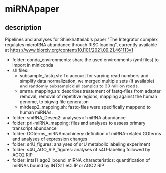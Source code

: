 # miRNApaper
## description

Pipelines and analyses for Shiekhattarlab's paper "The Integrator complex regulates microRNA abundance through RISC loading",
currently available at https://www.biorxiv.org/content/10.1101/2021.09.21.461113v1

- folder: conda_environments: share the used environments (yml files) to import in miniconda
- sh files:
  - subsample_fastq.sh: To account for varying read numbers and simplify data normalization, we merged multiple sets (if available) and randomly subsampled all samples to 30 million reads. 
  - smrna_mapping.sh: describes treatement of fastq-files from adapter removal, removal of repetitive regions, mapping against the human genome, to bigwig file generation
  - mirdeep2_mapping.sh: fastq-files were specifically mappend to human miRNAs. 
- folder: smRNA_Deseq2: analyses of miRNA abundance 
- folder: pri-miRNA_mapping: files and analyses to assess primary transcript abundance
- folder: GOterms_miRNAmachinery: definition of miRNA-related GOterms and analyses of expression changes
- folder: s4U_figures: analyses of s4U metabolic labeling experiment
- folder: s4U_AGO_RIP_figures: analyses of s4U-labeling followed by AGO2 RIP
- folder: ints11_ago2_bound_miRNA_characteristics: quantification of miRNAs bound by INTS11 eCLIP or AGO2 RIP